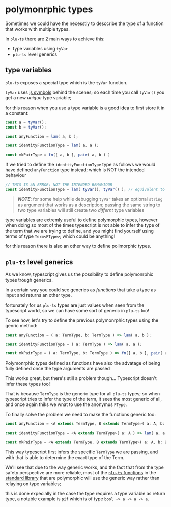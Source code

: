 # polymonrphic types

Sometimes we could have the necesstiy to desccribe the type of a function that works with multiple types.

In `plu-ts` there are 2 main ways to achieve this:

- type variables using `tyVar`
- `plu-ts` level generics


## type variables

`plu-ts` exposes a special type which is the `tyVar` function.

`tyVar` uses [js symbols](https://developer.mozilla.org/en-US/docs/Web/JavaScript/Reference/Global_Objects/Symbol) behind the scenes; so each time you call `tyVar()` you get a new *unique* type variable;

for this reason when you use a type variable is a good idea to first store it in a constant:

```ts
const a = tyVar();
const b = tyVar();

const anyFunction = lam( a, b );

const identityFunctionType = lam( a, a );

const mkPairType = fn([ a, b ], pair( a, b ) )
```

If we tried to define the `identityFunctionType` type as follows we would have defined `anyFunction` type instead; which is NOT the intended behaviour
```ts
// THIS IS AN ERROR; NOT THE INTENDED BEHAVIOUR
const identityFunctionType = lam( tyVar(), tyVar() ); // equivalent to lam( a, b )
```

> **_NOTE_**: for some help while debugging `tyVar` takes an optional `string` as argument that works as a description; passing the same string to two type variables will still create two *differnt* type variables

type variables are extremly useful to define polymorphic types, however when doing so most of the times typescript is not able to infer the type of the term that we are trying to define, and you might find yourself using terms of type `Term<PType>`; which could be anything!

for this reason there is also an other way to define polimorphic types.

## `plu-ts` level generics

As we know, typescript gives us the possibility to define polymonrphic types trough generics.

In a certain way you could see generics as _functions_ that take a type as input and returns an other type.

fortunately for us `plu-ts` types are just values when seen from the typescript world, so we can have some sort of generic in `plu-ts` too!

To see how, let's try to define the previous polymonrphic types using the genric method:
```ts
const anyFunction = ( a: TermType, b: TermType ) => lam( a, b );

const identityFunctionType = ( a: TermType ) => lam( a, a );

const mkPairType = ( a: TermType, b: TermType ) => fn([ a, b ], pair( a, b ) )
```

Polymonrphic types defined as functions have also the advatage of being fully defined once the type arguments are passed

This works great, but there's still a problem though... Typescript doesn't infer these types too!

That is because `TermType` is the generic type for all `plu-ts` types; so when typescript tries to infer the type of the term, it sees the most generic of all, and once again thiks we wnat to use the anonymus `PType`.

To finally solve the problem we need to make the functions generic too:
```ts
const anyFunction = <A extends TermType, B extends TermType>( a: A, b: B ) => lam( a, b );

const identityFunctionType = <A extends TermType>( a: A ) => lam( a, a );

const mkPairType = <A extends TermType, B extends TermType>( a: A, b: B ) => fn([ a, b ], pair( a, b ) )
```
This way typescript first infers the specific `TermType` we are passing, and with that is able to determine the exact type of the Term.

We'll see that due to the way generic works, and the fact that from the type safety perspective are more reliable, most of the [`plu-ts` functions](./functions//index.md) in the [standard library](../../stdlib/index.md) that are polymorphic will use the generic way rather than relaying on type variables; 

this is done expecially in the case the type requires a type variable as return type, a notable example is `pif` which is of type `bool -> a -> a -> a`.